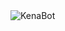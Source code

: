 <img src="https://cdn.discordapp.com/attachments/755000173922615336/1003281167837036674/intro.png" alt="KenaBot" />
